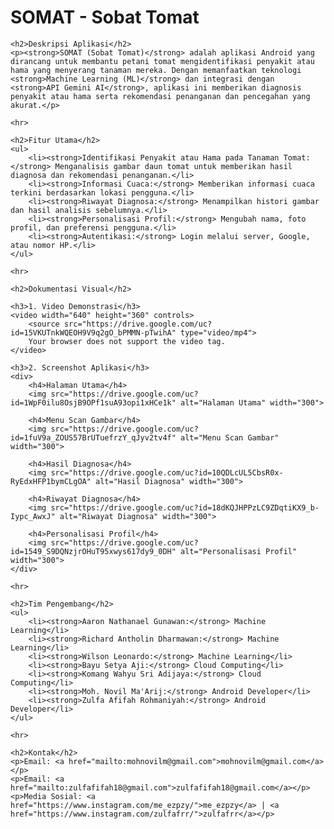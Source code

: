 <!DOCTYPE html>
<html lang="en">
<head>
    <meta charset="UTF-8">
    <meta name="viewport" content="width=device-width, initial-scale=1.0">
    <title>Dokumentasi SOMAT</title>
</head>
<body>
    <h1>SOMAT - Sobat Tomat</h1>

    <h2>Deskripsi Aplikasi</h2>
    <p><strong>SOMAT (Sobat Tomat)</strong> adalah aplikasi Android yang dirancang untuk membantu petani tomat mengidentifikasi penyakit atau hama yang menyerang tanaman mereka. Dengan memanfaatkan teknologi <strong>Machine Learning (ML)</strong> dan integrasi dengan <strong>API Gemini AI</strong>, aplikasi ini memberikan diagnosis penyakit atau hama serta rekomendasi penanganan dan pencegahan yang akurat.</p>

    <hr>

    <h2>Fitur Utama</h2>
    <ul>
        <li><strong>Identifikasi Penyakit atau Hama pada Tanaman Tomat:</strong> Menganalisis gambar daun tomat untuk memberikan hasil diagnosa dan rekomendasi penanganan.</li>
        <li><strong>Informasi Cuaca:</strong> Memberikan informasi cuaca terkini berdasarkan lokasi pengguna.</li>
        <li><strong>Riwayat Diagnosa:</strong> Menampilkan histori gambar dan hasil analisis sebelumnya.</li>
        <li><strong>Personalisasi Profil:</strong> Mengubah nama, foto profil, dan preferensi pengguna.</li>
        <li><strong>Autentikasi:</strong> Login melalui server, Google, atau nomor HP.</li>
    </ul>

    <hr>

    <h2>Dokumentasi Visual</h2>

    <h3>1. Video Demonstrasi</h3>
    <video width="640" height="360" controls>
        <source src="https://drive.google.com/uc?id=15VKUTnkWQEOH9V9q2gO_bPMMN-pTwihA" type="video/mp4">
        Your browser does not support the video tag.
    </video>

    <h3>2. Screenshot Aplikasi</h3>
    <div>
        <h4>Halaman Utama</h4>
        <img src="https://drive.google.com/uc?id=1WpF0ilu8OsjB9OPf1suA93opi1xHCe1k" alt="Halaman Utama" width="300">

        <h4>Menu Scan Gambar</h4>
        <img src="https://drive.google.com/uc?id=1fuV9a_ZOUS57BrUTuefrzY_qJyv2tv4f" alt="Menu Scan Gambar" width="300">

        <h4>Hasil Diagnosa</h4>
        <img src="https://drive.google.com/uc?id=10QDLcUL5CbsR0x-RyEdxHFP1bymCLgOA" alt="Hasil Diagnosa" width="300">

        <h4>Riwayat Diagnosa</h4>
        <img src="https://drive.google.com/uc?id=18dKQJHPPzLC9ZDqtiKX9_b-Iypc_AwxJ" alt="Riwayat Diagnosa" width="300">

        <h4>Personalisasi Profil</h4>
        <img src="https://drive.google.com/uc?id=1549_S9DQNzjrOHuT95xwys617dy9_0DH" alt="Personalisasi Profil" width="300">
    </div>

    <hr>

    <h2>Tim Pengembang</h2>
    <ul>
        <li><strong>Aaron Nathanael Gunawan:</strong> Machine Learning</li>
        <li><strong>Richard Antholin Dharmawan:</strong> Machine Learning</li>
        <li><strong>Wilson Leonardo:</strong> Machine Learning</li>
        <li><strong>Bayu Setya Aji:</strong> Cloud Computing</li>
        <li><strong>Komang Wahyu Sri Adijaya:</strong> Cloud Computing</li>
        <li><strong>Moh. Novil Ma'Arij:</strong> Android Developer</li>
        <li><strong>Zulfa Afifah Rohmaniyah:</strong> Android Developer</li>
    </ul>

    <hr>

    <h2>Kontak</h2>
    <p>Email: <a href="mailto:mohnovilm@gmail.com">mohnovilm@gmail.com</a></p>
    <p>Email: <a href="mailto:zulfafifah18@gmail.com">zulfafifah18@gmail.com</a></p>
    <p>Media Sosial: <a href="https://www.instagram.com/me_ezpzy/">me_ezpzy</a> | <a href="https://www.instagram.com/zulfafrr/">zulfafrr</a></p>
</body>
</html>
